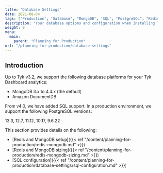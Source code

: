 ```yaml
---
title: "Database Settings"
date: 2021-08-04
tags: ["Production", "Database", "MongoDB", "SQL", "PostgreSQL", "Redis"]
description: "Your database options and configuration when installing Tyk in a production environment"
weight: 0
menu:
  main:
    parent: "Planning for Production"
url: "/planning-for-production/database-settings"
---
```


## Introduction

Up to Tyk v3.2, we support the following database platforms for your Tyk Dashboard analytics:

* MongoDB 3.x to 4.4.x (the default)
* Amazon DocumentDB 

From v4.0, we have added SQL support. In a production environment, we support the following PostgreSQL versions:

13.3, 12.7, 11.12, 10.17, 9.6.22

This section provides details on the following:

* [Redis and MongoDB setup]({{< ref "/content/planning-for-production/redis-mongodb.md" >}})
* [Redis and MongoDB sizing]({{< ref "/content/planning-for-production/redis-mongodb-sizing.md" >}})
* [SQL configuration]({{< ref "/content/planning-for-production/database-settings/sql-configuration.md" >}})
